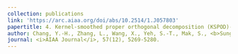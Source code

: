 ```yaml
---
collection: publications
link: 'https://arc.aiaa.org/doi/abs/10.2514/1.J057803'
papertitle: 4. Kernel-smoothed proper orthogonal decomposition (KSPOD)-based emulation for prediction of spatiotemporally evolving flow dynamics.
author: Chang, Y.-H., Zhang, L., Wang, X., Yeh, S.-T., Mak, S., <b>Sung, C.-L.</b>, Wu, C. F. J., and Yang, V.
journal: <i>AIAA Journal</i>, 57(12), 5269-5280.
---
```

